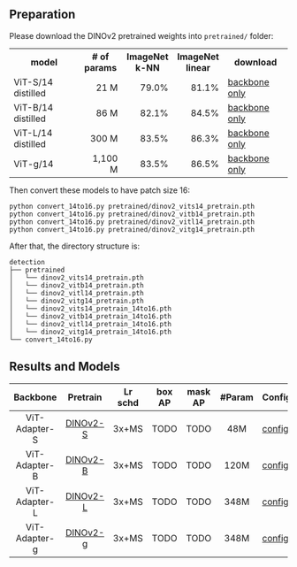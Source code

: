 

<!-- [ALGORITHM] -->

## Preparation

Please download the DINOv2 pretrained weights into `pretrained/` folder:

<table style="margin: auto">
  <tr>
    <th>model</th>
    <th># of<br />params</th>
    <th>ImageNet<br />k-NN</th>
    <th>ImageNet<br />linear</th>
    <th>download</th>
  </tr>
  <tr>
    <td>ViT-S/14 distilled</td>
    <td align="right">21 M</td>
    <td align="right">79.0%</td>
    <td align="right">81.1%</td>
    <td><a href="https://dl.fbaipublicfiles.com/dinov2/dinov2_vits14/dinov2_vits14_pretrain.pth">backbone only</a></td>
  </tr>
  <tr>
    <td>ViT-B/14 distilled</td>
    <td align="right">86 M</td>
    <td align="right">82.1%</td>
    <td align="right">84.5%</td>
    <td><a href="https://dl.fbaipublicfiles.com/dinov2/dinov2_vitb14/dinov2_vitb14_pretrain.pth">backbone only</a></td>
  </tr>
  <tr>
    <td>ViT-L/14 distilled</td>
    <td align="right">300 M</td>
    <td align="right">83.5%</td>
    <td align="right">86.3%</td>
    <td><a href="https://dl.fbaipublicfiles.com/dinov2/dinov2_vitl14/dinov2_vitl14_pretrain.pth">backbone only</a></td>
  </tr>
  <tr>
    <td>ViT-g/14</td>
    <td align="right">1,100 M</td>
    <td align="right">83.5%</td>
    <td align="right">86.5%</td>
    <td><a href="https://dl.fbaipublicfiles.com/dinov2/dinov2_vitg14/dinov2_vitg14_pretrain.pth">backbone only</a></td>
  </tr>
</table>

Then convert these models to have patch size 16:

```shell
python convert_14to16.py pretrained/dinov2_vits14_pretrain.pth
python convert_14to16.py pretrained/dinov2_vitb14_pretrain.pth
python convert_14to16.py pretrained/dinov2_vitl14_pretrain.pth
python convert_14to16.py pretrained/dinov2_vitg14_pretrain.pth
```

After that, the directory structure is:

```shell
detection
├── pretrained
│   └── dinov2_vits14_pretrain.pth
│   └── dinov2_vitb14_pretrain.pth
│   └── dinov2_vitl14_pretrain.pth
│   └── dinov2_vitg14_pretrain.pth
│   └── dinov2_vits14_pretrain_14to16.pth
│   └── dinov2_vitb14_pretrain_14to16.pth
│   └── dinov2_vitl14_pretrain_14to16.pth
│   └── dinov2_vitg14_pretrain_14to16.pth
└── convert_14to16.py
```





## Results and Models

| Backbone      | Pretrain                                                                                   | Lr schd | box AP | mask AP | #Param | Config       | Download            |
|:-------------:|:------------------------------------------------------------------------------------------:|:-------:|:------:|:-------:|:------:| ------------ |:-------------------:|
| ViT-Adapter-S | [DINOv2-S](https://dl.fbaipublicfiles.com/dinov2/dinov2_vits14/dinov2_vits14_pretrain.pth) | 3x+MS   | TODO   | TODO    | 48M    | [config](./) | [ckpt]() \| [log]() |
| ViT-Adapter-B | [DINOv2-B](https://dl.fbaipublicfiles.com/dinov2/dinov2_vitb14/dinov2_vitb14_pretrain.pth) | 3x+MS   | TODO   | TODO    | 120M   | [config](./) | [ckpt]() \| [log]() |
| ViT-Adapter-L | [DINOv2-L](https://dl.fbaipublicfiles.com/dinov2/dinov2_vitl14/dinov2_vitl14_pretrain.pth) | 3x+MS   | TODO   | TODO    | 348M   | [config](./) | [ckpt]() \| [log]() |
| ViT-Adapter-g | [DINOv2-g](https://dl.fbaipublicfiles.com/dinov2/dinov2_vitg14/dinov2_vitg14_pretrain.pth) | 3x+MS   | TODO   | TODO    | 348M   | [config](./) | [ckpt]() \| [log]() |
